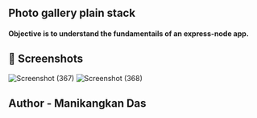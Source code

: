 ## Photo gallery plain stack
#### Objective is to understand the fundamentails of an express-node app.

## 💫 Screenshots
![Screenshot (367)](https://user-images.githubusercontent.com/75943412/179338055-8b5021d9-1b73-4a89-b031-d1cae2f7d381.png)
![Screenshot (368)](https://user-images.githubusercontent.com/75943412/179338059-d8d00c1d-968d-4ffd-ba5e-daaaa8b85c76.png)


## Author - Manikangkan Das
